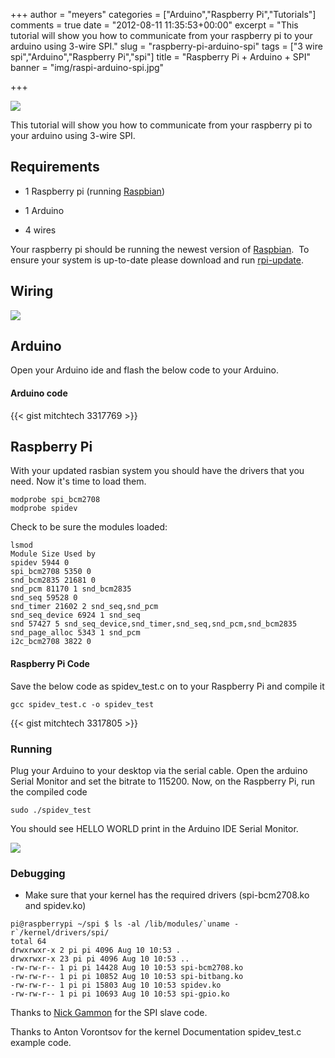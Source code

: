 +++
author = "meyers"
categories = ["Arduino","Raspberry Pi","Tutorials"]
comments = true
date = "2012-08-11 11:35:53+00:00"
excerpt = "This tutorial will show you how to communicate from your raspberry pi to your arduino using 3-wire SPI."
slug = "raspberry-pi-arduino-spi"
tags = ["3 wire spi","Arduino","Raspberry Pi","spi"]
title = "Raspberry Pi + Arduino + SPI"
banner = "img/raspi-arduino-spi.jpg"

+++

![](/img/raspi-arduino-spi.jpg)

This tutorial will show you how to communicate from your raspberry pi to your arduino using 3-wire SPI.

## Requirements

  * 1 Raspberry pi (running [Raspbian](http://www.raspbian.org/))

  * 1 Arduino

  * 4 wires

Your raspberry pi should be running the newest version of [Raspbian](http://www.raspbian.org/).  To ensure your system is up-to-date please download and run [rpi-update](https://github.com/Hexxeh/rpi-update/).

## Wiring

![](/img/raspi_arduino_spi.png)

## Arduino

Open your Arduino ide and flash the below code to your Arduino.

#### Arduino code

{{< gist mitchtech 3317769 >}}

## Raspberry Pi

With your updated rasbian system you should have the drivers that you need. Now it's time to load them.

```
modprobe spi_bcm2708
modprobe spidev
```

Check to be sure the modules loaded:

```
lsmod
Module Size Used by
spidev 5944 0
spi_bcm2708 5350 0
snd_bcm2835 21681 0
snd_pcm 81170 1 snd_bcm2835
snd_seq 59528 0
snd_timer 21602 2 snd_seq,snd_pcm
snd_seq_device 6924 1 snd_seq
snd 57427 5 snd_seq_device,snd_timer,snd_seq,snd_pcm,snd_bcm2835
snd_page_alloc 5343 1 snd_pcm
i2c_bcm2708 3822 0
```

#### Raspberry Pi Code

Save the below code as spidev_test.c on to your Raspberry Pi and compile it

```
gcc spidev_test.c -o spidev_test
```

{{< gist mitchtech 3317805 >}}

### Running

Plug your Arduino to your desktop via the serial cable. Open the arduino Serial Monitor and set the bitrate to 115200. Now, on the Raspberry Pi, run the compiled code

```
sudo ./spidev_test
```

You should see HELLO WORLD print in the Arduino IDE Serial Monitor.

![](/img/screenshot_serial_monitor.png)

### Debugging

* Make sure that your kernel has the required drivers (spi-bcm2708.ko and spidev.ko)

```
pi@raspberrypi ~/spi $ ls -al /lib/modules/`uname -r`/kernel/drivers/spi/
total 64
drwxrwxr-x 2 pi pi 4096 Aug 10 10:53 .
drwxrwxr-x 23 pi pi 4096 Aug 10 10:53 ..
-rw-rw-r-- 1 pi pi 14428 Aug 10 10:53 spi-bcm2708.ko
-rw-rw-r-- 1 pi pi 10852 Aug 10 10:53 spi-bitbang.ko
-rw-rw-r-- 1 pi pi 15803 Aug 10 10:53 spidev.ko
-rw-rw-r-- 1 pi pi 10693 Aug 10 10:53 spi-gpio.ko
```

Thanks to [Nick Gammon](http://www.gammon.com.au/forum/?id=10892) for the SPI slave code.

Thanks to Anton Vorontsov for the kernel Documentation spidev_test.c example code.

